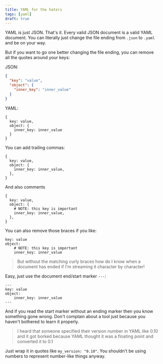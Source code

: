 ```yaml
---
title: YAML for the haters
tags: [yaml]
draft: true
---
```


YAML is just JSON. That's it. Every valid JSON document is a valid YAML
document. You can literally just change the file ending from `.json` to `.yaml`
and be on your way.

But if you want to go one better changing the file ending, you can remove all
the quotes around your keys:

JSON:

```json
{
  "key": "value",
  "object": {
    "inner_key": "inner_value"
  }
}
```

YAML:

```
{
  key: value,
  object: {
    inner_key: inner_value
  }
}
```

You can add trailing commas:

```
{
  key: value,
  object: {
    inner_key: inner_value,
  },
}
```

And also comments

```
{
  key: value,
  object: {
    # NOTE: this key is important
    inner_key: inner_value,
  },
}
```

You can also remove those braces if you like:

```
key: value
object:
    # NOTE: this key is important
    inner_key: inner_value
```

> But without the matching curly braces how do I know when a document has ended
> if I'm streaming it character by character!

Easy, just use the document end/start marker `---`:

```
---
key: value
object:
    inner_key: inner_value
---
```

And if you read the start marker without an ending marker then you know
something gone wrong. Don't complain about a tool just because you haven't
bothered to learn it properly.

> I heard that someone specified their version number in YAML like 0.10 and it
> got borked because YAML thought it was a floating point and converted it to
> 0.1

Just wrap it in quotes like `my_version: "0.10"`. You shouldn't be using
numbers to represent number-like things anyway.

